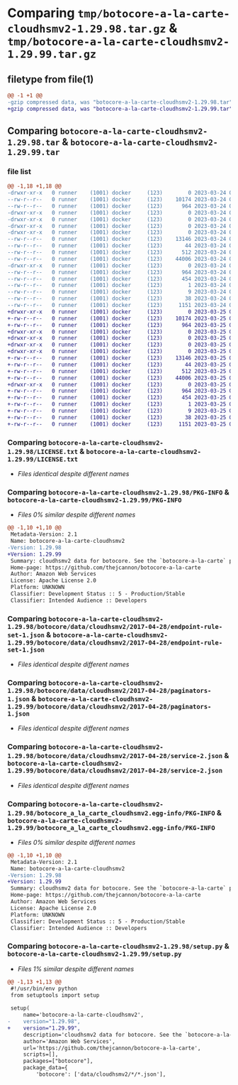 # Comparing `tmp/botocore-a-la-carte-cloudhsmv2-1.29.98.tar.gz` & `tmp/botocore-a-la-carte-cloudhsmv2-1.29.99.tar.gz`

## filetype from file(1)

```diff
@@ -1 +1 @@
-gzip compressed data, was "botocore-a-la-carte-cloudhsmv2-1.29.98.tar", last modified: Fri Mar 24 01:24:03 2023, max compression
+gzip compressed data, was "botocore-a-la-carte-cloudhsmv2-1.29.99.tar", last modified: Sat Mar 25 01:22:20 2023, max compression
```

## Comparing `botocore-a-la-carte-cloudhsmv2-1.29.98.tar` & `botocore-a-la-carte-cloudhsmv2-1.29.99.tar`

### file list

```diff
@@ -1,18 +1,18 @@
-drwxr-xr-x   0 runner    (1001) docker     (123)        0 2023-03-24 01:24:03.357794 botocore-a-la-carte-cloudhsmv2-1.29.98/
--rw-r--r--   0 runner    (1001) docker     (123)    10174 2023-03-24 01:24:03.000000 botocore-a-la-carte-cloudhsmv2-1.29.98/LICENSE.txt
--rw-r--r--   0 runner    (1001) docker     (123)      964 2023-03-24 01:24:03.353794 botocore-a-la-carte-cloudhsmv2-1.29.98/PKG-INFO
-drwxr-xr-x   0 runner    (1001) docker     (123)        0 2023-03-24 01:24:03.353794 botocore-a-la-carte-cloudhsmv2-1.29.98/botocore/
-drwxr-xr-x   0 runner    (1001) docker     (123)        0 2023-03-24 01:24:03.353794 botocore-a-la-carte-cloudhsmv2-1.29.98/botocore/data/
-drwxr-xr-x   0 runner    (1001) docker     (123)        0 2023-03-24 01:24:03.353794 botocore-a-la-carte-cloudhsmv2-1.29.98/botocore/data/cloudhsmv2/
-drwxr-xr-x   0 runner    (1001) docker     (123)        0 2023-03-24 01:24:03.353794 botocore-a-la-carte-cloudhsmv2-1.29.98/botocore/data/cloudhsmv2/2017-04-28/
--rw-r--r--   0 runner    (1001) docker     (123)    13146 2023-03-24 01:23:57.000000 botocore-a-la-carte-cloudhsmv2-1.29.98/botocore/data/cloudhsmv2/2017-04-28/endpoint-rule-set-1.json
--rw-r--r--   0 runner    (1001) docker     (123)       44 2023-03-24 01:23:57.000000 botocore-a-la-carte-cloudhsmv2-1.29.98/botocore/data/cloudhsmv2/2017-04-28/examples-1.json
--rw-r--r--   0 runner    (1001) docker     (123)      512 2023-03-24 01:23:57.000000 botocore-a-la-carte-cloudhsmv2-1.29.98/botocore/data/cloudhsmv2/2017-04-28/paginators-1.json
--rw-r--r--   0 runner    (1001) docker     (123)    44006 2023-03-24 01:23:57.000000 botocore-a-la-carte-cloudhsmv2-1.29.98/botocore/data/cloudhsmv2/2017-04-28/service-2.json
-drwxr-xr-x   0 runner    (1001) docker     (123)        0 2023-03-24 01:24:03.353794 botocore-a-la-carte-cloudhsmv2-1.29.98/botocore_a_la_carte_cloudhsmv2.egg-info/
--rw-r--r--   0 runner    (1001) docker     (123)      964 2023-03-24 01:24:03.000000 botocore-a-la-carte-cloudhsmv2-1.29.98/botocore_a_la_carte_cloudhsmv2.egg-info/PKG-INFO
--rw-r--r--   0 runner    (1001) docker     (123)      454 2023-03-24 01:24:03.000000 botocore-a-la-carte-cloudhsmv2-1.29.98/botocore_a_la_carte_cloudhsmv2.egg-info/SOURCES.txt
--rw-r--r--   0 runner    (1001) docker     (123)        1 2023-03-24 01:24:03.000000 botocore-a-la-carte-cloudhsmv2-1.29.98/botocore_a_la_carte_cloudhsmv2.egg-info/dependency_links.txt
--rw-r--r--   0 runner    (1001) docker     (123)        9 2023-03-24 01:24:03.000000 botocore-a-la-carte-cloudhsmv2-1.29.98/botocore_a_la_carte_cloudhsmv2.egg-info/top_level.txt
--rw-r--r--   0 runner    (1001) docker     (123)       38 2023-03-24 01:24:03.357794 botocore-a-la-carte-cloudhsmv2-1.29.98/setup.cfg
--rw-r--r--   0 runner    (1001) docker     (123)     1151 2023-03-24 01:24:03.000000 botocore-a-la-carte-cloudhsmv2-1.29.98/setup.py
+drwxr-xr-x   0 runner    (1001) docker     (123)        0 2023-03-25 01:22:20.410242 botocore-a-la-carte-cloudhsmv2-1.29.99/
+-rw-r--r--   0 runner    (1001) docker     (123)    10174 2023-03-25 01:22:20.000000 botocore-a-la-carte-cloudhsmv2-1.29.99/LICENSE.txt
+-rw-r--r--   0 runner    (1001) docker     (123)      964 2023-03-25 01:22:20.410242 botocore-a-la-carte-cloudhsmv2-1.29.99/PKG-INFO
+drwxr-xr-x   0 runner    (1001) docker     (123)        0 2023-03-25 01:22:20.410242 botocore-a-la-carte-cloudhsmv2-1.29.99/botocore/
+drwxr-xr-x   0 runner    (1001) docker     (123)        0 2023-03-25 01:22:20.410242 botocore-a-la-carte-cloudhsmv2-1.29.99/botocore/data/
+drwxr-xr-x   0 runner    (1001) docker     (123)        0 2023-03-25 01:22:20.410242 botocore-a-la-carte-cloudhsmv2-1.29.99/botocore/data/cloudhsmv2/
+drwxr-xr-x   0 runner    (1001) docker     (123)        0 2023-03-25 01:22:20.410242 botocore-a-la-carte-cloudhsmv2-1.29.99/botocore/data/cloudhsmv2/2017-04-28/
+-rw-r--r--   0 runner    (1001) docker     (123)    13146 2023-03-25 01:22:12.000000 botocore-a-la-carte-cloudhsmv2-1.29.99/botocore/data/cloudhsmv2/2017-04-28/endpoint-rule-set-1.json
+-rw-r--r--   0 runner    (1001) docker     (123)       44 2023-03-25 01:22:12.000000 botocore-a-la-carte-cloudhsmv2-1.29.99/botocore/data/cloudhsmv2/2017-04-28/examples-1.json
+-rw-r--r--   0 runner    (1001) docker     (123)      512 2023-03-25 01:22:12.000000 botocore-a-la-carte-cloudhsmv2-1.29.99/botocore/data/cloudhsmv2/2017-04-28/paginators-1.json
+-rw-r--r--   0 runner    (1001) docker     (123)    44006 2023-03-25 01:22:12.000000 botocore-a-la-carte-cloudhsmv2-1.29.99/botocore/data/cloudhsmv2/2017-04-28/service-2.json
+drwxr-xr-x   0 runner    (1001) docker     (123)        0 2023-03-25 01:22:20.410242 botocore-a-la-carte-cloudhsmv2-1.29.99/botocore_a_la_carte_cloudhsmv2.egg-info/
+-rw-r--r--   0 runner    (1001) docker     (123)      964 2023-03-25 01:22:20.000000 botocore-a-la-carte-cloudhsmv2-1.29.99/botocore_a_la_carte_cloudhsmv2.egg-info/PKG-INFO
+-rw-r--r--   0 runner    (1001) docker     (123)      454 2023-03-25 01:22:20.000000 botocore-a-la-carte-cloudhsmv2-1.29.99/botocore_a_la_carte_cloudhsmv2.egg-info/SOURCES.txt
+-rw-r--r--   0 runner    (1001) docker     (123)        1 2023-03-25 01:22:20.000000 botocore-a-la-carte-cloudhsmv2-1.29.99/botocore_a_la_carte_cloudhsmv2.egg-info/dependency_links.txt
+-rw-r--r--   0 runner    (1001) docker     (123)        9 2023-03-25 01:22:20.000000 botocore-a-la-carte-cloudhsmv2-1.29.99/botocore_a_la_carte_cloudhsmv2.egg-info/top_level.txt
+-rw-r--r--   0 runner    (1001) docker     (123)       38 2023-03-25 01:22:20.410242 botocore-a-la-carte-cloudhsmv2-1.29.99/setup.cfg
+-rw-r--r--   0 runner    (1001) docker     (123)     1151 2023-03-25 01:22:20.000000 botocore-a-la-carte-cloudhsmv2-1.29.99/setup.py
```

### Comparing `botocore-a-la-carte-cloudhsmv2-1.29.98/LICENSE.txt` & `botocore-a-la-carte-cloudhsmv2-1.29.99/LICENSE.txt`

 * *Files identical despite different names*

### Comparing `botocore-a-la-carte-cloudhsmv2-1.29.98/PKG-INFO` & `botocore-a-la-carte-cloudhsmv2-1.29.99/PKG-INFO`

 * *Files 0% similar despite different names*

```diff
@@ -1,10 +1,10 @@
 Metadata-Version: 2.1
 Name: botocore-a-la-carte-cloudhsmv2
-Version: 1.29.98
+Version: 1.29.99
 Summary: cloudhsmv2 data for botocore. See the `botocore-a-la-carte` package for more info.
 Home-page: https://github.com/thejcannon/botocore-a-la-carte
 Author: Amazon Web Services
 License: Apache License 2.0
 Platform: UNKNOWN
 Classifier: Development Status :: 5 - Production/Stable
 Classifier: Intended Audience :: Developers
```

### Comparing `botocore-a-la-carte-cloudhsmv2-1.29.98/botocore/data/cloudhsmv2/2017-04-28/endpoint-rule-set-1.json` & `botocore-a-la-carte-cloudhsmv2-1.29.99/botocore/data/cloudhsmv2/2017-04-28/endpoint-rule-set-1.json`

 * *Files identical despite different names*

### Comparing `botocore-a-la-carte-cloudhsmv2-1.29.98/botocore/data/cloudhsmv2/2017-04-28/paginators-1.json` & `botocore-a-la-carte-cloudhsmv2-1.29.99/botocore/data/cloudhsmv2/2017-04-28/paginators-1.json`

 * *Files identical despite different names*

### Comparing `botocore-a-la-carte-cloudhsmv2-1.29.98/botocore/data/cloudhsmv2/2017-04-28/service-2.json` & `botocore-a-la-carte-cloudhsmv2-1.29.99/botocore/data/cloudhsmv2/2017-04-28/service-2.json`

 * *Files identical despite different names*

### Comparing `botocore-a-la-carte-cloudhsmv2-1.29.98/botocore_a_la_carte_cloudhsmv2.egg-info/PKG-INFO` & `botocore-a-la-carte-cloudhsmv2-1.29.99/botocore_a_la_carte_cloudhsmv2.egg-info/PKG-INFO`

 * *Files 0% similar despite different names*

```diff
@@ -1,10 +1,10 @@
 Metadata-Version: 2.1
 Name: botocore-a-la-carte-cloudhsmv2
-Version: 1.29.98
+Version: 1.29.99
 Summary: cloudhsmv2 data for botocore. See the `botocore-a-la-carte` package for more info.
 Home-page: https://github.com/thejcannon/botocore-a-la-carte
 Author: Amazon Web Services
 License: Apache License 2.0
 Platform: UNKNOWN
 Classifier: Development Status :: 5 - Production/Stable
 Classifier: Intended Audience :: Developers
```

### Comparing `botocore-a-la-carte-cloudhsmv2-1.29.98/setup.py` & `botocore-a-la-carte-cloudhsmv2-1.29.99/setup.py`

 * *Files 1% similar despite different names*

```diff
@@ -1,13 +1,13 @@
 #!/usr/bin/env python
 from setuptools import setup
 
 setup(
     name='botocore-a-la-carte-cloudhsmv2',
-    version="1.29.98",
+    version="1.29.99",
     description='cloudhsmv2 data for botocore. See the `botocore-a-la-carte` package for more info.',
     author='Amazon Web Services',
     url='https://github.com/thejcannon/botocore-a-la-carte',
     scripts=[],
     packages=["botocore"],
     package_data={
         'botocore': ['data/cloudhsmv2/*/*.json'],
```

